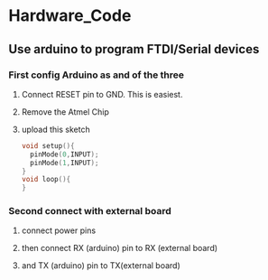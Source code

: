 # Hardware_Code



## Use arduino to program FTDI/Serial devices

### First config Arduino as and of the three

1. Connect RESET pin to GND. This is easiest.

2. Remove the Atmel Chip

3. upload this sketch

   ```cpp
   void setup(){
     pinMode(0,INPUT);
     pinMode(1,INPUT);
   }
   void loop(){
   }
   ```

   

### Second connect with external board

1. connect power pins

2. then connect RX (arduino) pin to RX (external board)

3. and TX (arduino)  pin to TX(external board)

   